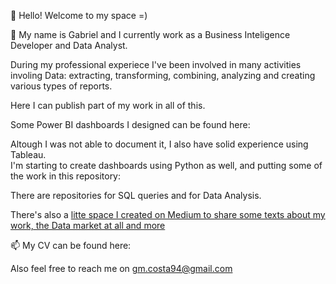 

👋 Hello! Welcome to my space =)

 👀 My name is Gabriel and I currently work as a Business Inteligence Developer and Data Analyst.

During my professional experiece I've been involved in many activities involing Data: extracting, transforming, combining, analyzing and creating various types of reports.

Here I can publish part of my work in all of this.

Some Power BI dashboards I designed can be found here:

Altough I was not able to document it, I also have solid experience using Tableau.  
I'm starting to create dashboards using Python as well, and putting some of the work in this repository:

There are repositories for SQL queries and for Data Analysis.

There's also a [litte space I created on Medium to share some texts about my work, the Data market at all and more](https://medium.com/@gm.costa94)

📫 My CV can be found here:

Also feel free to reach me on gm.costa94@gmail.com



<!---
gmcosta94/gmcosta94 is a ✨ special ✨ repository because its `README.md` (this file) appears on your GitHub profile.
You can click the Preview link to take a look at your changes.
--->
